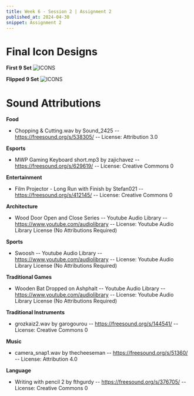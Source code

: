 ```yaml
---
title: Week 6 - Session 2 | Assignment 2
published_at: 2024-04-30
snippet: Assignment 2
---
```

# Final Icon Designs
**First 9 Set**
![ICONS](/W6ICONS/FINALFORBLOG-01.png)

**Flipped 9 Set**
![ICONS](/W6ICONS/FINALFORBLOG-02.png)

# Sound Attributions
**Food**
- Chopping & Cutting.wav by Sound_2425 -- https://freesound.org/s/538305/ -- License: Attribution 3.0

**Esports**
- MWP Gaming Keyboard short.mp3 by zajichavez -- https://freesound.org/s/629619/ -- License: Creative Commons 0

**Entertainment**
- Film Projector - Long Run with Finish by Stefan021 -- https://freesound.org/s/412145/ -- License: Creative Commons 0

**Architecture**
- Wood Door Open and Close Series -- Youtube Audio Library -- https://www.youtube.com/audiolibrary -- License: Youtube Audio Library License (No Attributions Required)

**Sports**
- Swoosh -- Youtube Audio Library -- https://www.youtube.com/audiolibrary -- License: Youtube Audio Library License (No Attributions Required)

**Traditional Games**
- Wooden Bat Dropped on Ashphalt -- Youtube Audio Library -- https://www.youtube.com/audiolibrary -- License: Youtube Audio Library License (No Attributions Required)

**Traditional Instruments**
- grozkaiz2.wav by garogourou -- https://freesound.org/s/144541/ -- License: Creative Commons 0

**Music**
- camera_snap1.wav by thecheeseman -- https://freesound.org/s/51360/ -- License: Attribution 4.0

**Language**
- Writing with pencil 2 by fthgurdy -- https://freesound.org/s/376705/ -- License: Creative Commons 0